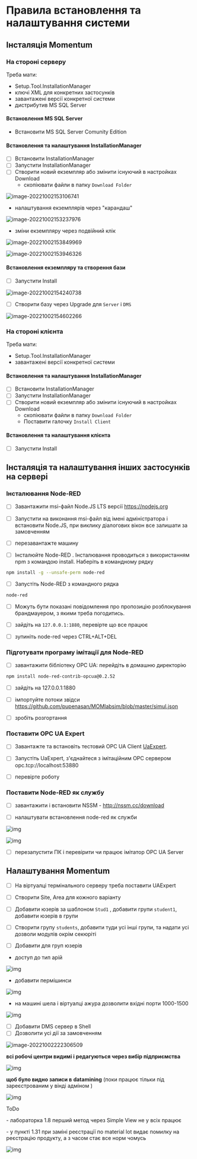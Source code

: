 # Правила встановлення та налаштування системи

## Інсталяція Momentum 

### На стороні серверу

Треба мати:

- Setup.Tool.InstallationManager
- ключі XML для конкретних застосунків
- завантажені версії конкретної системи
- дистрибутив MS SQL Server

#### Встановлення MS SQL Server

- Встановити MS SQL Server Comunity Edition

#### Встановлення та налаштування InstallationManager

- [ ] Встановити InstallationManager
- [ ] Запустити InstallationManager
- [ ] Створити новий екземпляр або змінити існуючий в настройках Download
  -  скопіювати файли в папку `Download Folder`

![image-20221002153106741](0media/image-20221002153106741.png)

- налаштування екземплярів через "карандаш" 

![image-20221002153237976](0media/image-20221002153237976.png)

- зміни екземпляру через подвійний клік

![image-20221002153849969](0media/image-20221002153849969.png)

![image-20221002153946326](0media/image-20221002153946326.png)

#### Встановлення екземпляру та створення бази

- [ ] Запустити Install

![image-20221002154240738](0media/image-20221002154240738.png)

- [ ] Створити базу через Upgrade для `Server` і `DMS`

![image-20221002154602266](0media/image-20221002154602266.png)

### На стороні клієнта

Треба мати:

- Setup.Tool.InstallationManager
- завантажені версії конкретної системи

#### Встановлення та налаштування InstallationManager

- [ ] Встановити InstallationManager
- [ ] Запустити InstallationManager
- [ ] Створити новий екземпляр або змінити існуючий в настройках Download
  -  скопіювати файли в папку `Download Folder`
  - Поставити галочку `Install Client`

#### Встановлення та налаштування клієнта

- [ ] Запустити Install

## Інсталяція та налаштування інших застосунків на сервері

### Інсталювання Node-RED

- [ ] Завантажити msi-файл Node.JS LTS версії https://nodejs.org

- [ ] Запустити на виконання msi-файл від імені адміністратора і встановити Node.JS, при виклику діалогових вікон все залишати за замовченням

- [ ] перезавантажте машину

- [ ] Інсталюйте Node-RED . Інсталювання проводиться з використанням npm з командою install. Наберіть в командному рядку

```bash
npm install -g --unsafe-perm node-red
```

- [ ] Запустіть Node-RED з командного рядка

```bash
node-red
```

- [ ] Можуть бути показані повідомлення про пропозицію розблокування брандмауером, з якими треба погодитись.

- [ ] зайдіть на `127.0.0.1:1880`, перевірте що все працює 

- [ ] зупиніть node-red через CTRL+ALT+DEL

### Підготувати програму імітації для Node-RED

- [ ] завантажити бібліотеку OPC UA: перейдіть в домашню директорію

```bash
npm install node-red-contrib-opcua@0.2.52
```

- [ ] зайдіть на 127.0.0.1:1880

- [ ] імпортуйте потоки звідси https://github.com/pupenasan/MOMlabsim/blob/master/simul.json 

- [ ] зробіть розгортання

### Поставити OPC UA Expert

- [ ] Завантажте та встановіть тестовий OPC UA Client [UaExpert](https://www.unified-automation.com/downloads/opc-ua-clients.html).

- [ ] Запустіть UaExpert, з'єднайтеся з імітаційним ОРС сервером opc.tcp://localhost:53880

- [ ] перевірте роботу 

### Поставити Node-RED як службу

- [ ] завантажити і встановити NSSM - http://nssm.cc/download 

- [ ] налаштувати встановлення node-red як служби

![img](0media/clip_image002.png)

 

![img](file:///C:/Users/OLEKSA~1/AppData/Local/Temp/msohtmlclip1/01/clip_image004.png)

- [ ] перезапустити ПК і перевірити чи працює імітатор OPC UA Server 



## Налаштування Momentum 

- [ ] На віртуалці термінального серверу треба поставити UAExpert
- [ ] Створити Site, Area для кожного варіанту 

- [ ] Добавити юзерів за шаблоном `Stud1`  , добавити групи `student1`, добавити юзерів в групи

- [ ] Створити групу `students`, добавити туди усі інші групи, та надати усі дозволи модулів окрім секюріті

- [ ] Добавити для груп юзерів

- доступ до тип арій



![img](media/1.png)

- добавити пермішинси

![img](media/2.png)

- на машині шела і віртуалці ажура дозволити вхідні порти 1000-1500

![img](media/3.png)

- [ ] Добавити DMS сервер в Shell
- [ ] Дозволити усі дії за замовченням

![image-20221002222306509](0media/image-20221002222306509.png)

**всі робочі центри видимі і редагуються через вибір підприємства** 

![img](media/4.png)

 

**щоб було видно записи в** **datamining**  (поки працює тільки під зареєстрованим у вінді адміном )

![img](media/5.png)

 

 



 

ToDo

\-     лабораторка 1.8 перший метод через Simple View не у всіх працює

\-     у пункті 1.31 при заміні реєстрації по material lot видає помилку на реєстрацію продукту, а з часом стає все норм чомусь

![img](media/6.png)

 